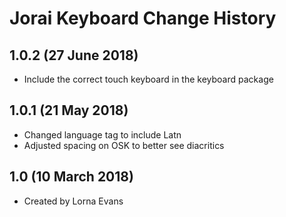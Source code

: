 Jorai Keyboard Change History
=======================
1.0.2 (27 June 2018)
--------------------
* Include the correct touch keyboard in the keyboard package

1.0.1 (21 May 2018)
-----------------
* Changed language tag to include Latn
* Adjusted spacing on OSK to better see diacritics

1.0 (10 March 2018)
-----------------

* Created by Lorna Evans
